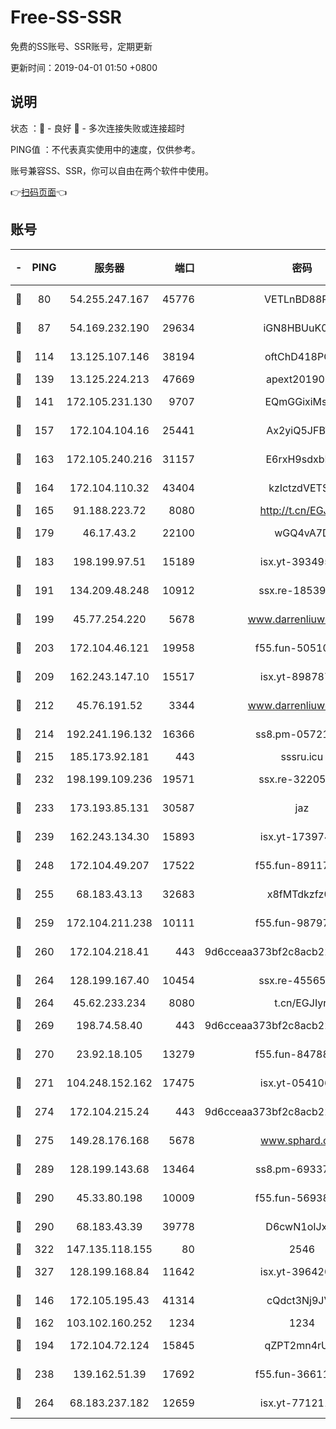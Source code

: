 # Free-SS-SSR

免费的SS账号、SSR账号，定期更新

更新时间：2019-04-01 01:50 +0800

## 说明

状态     ：🙂 - 良好 🙁 - 多次连接失败或连接超时

PING值   ：不代表真实使用中的速度，仅供参考。

账号兼容SS、SSR，你可以自由在两个软件中使用。

👉[扫码页面](https://liesauer.github.io/Free-SS-SSR/)👈

## 账号

|-|PING|服务器|端口|密码|加密方式|区域|
|:----:|:----:|:-----:|-----:|:----:|:----:|:----:|
|🙂|80|54.255.247.167|45776|VETLnBD88Rux|aes-256-cfb|SG|
|🙂|87|54.169.232.190|29634|iGN8HBUuK073|aes-256-cfb|SG|
|🙂|114|13.125.107.146|38194|oftChD418PCw|aes-256-cfb|KR|
|🙂|139|13.125.224.213|47669|apext2019001|chacha20|KR|
|🙂|141|172.105.231.130|9707|EQmGGixiMszZ|aes-256-cfb|JP|
|🙂|157|172.104.104.16|25441|Ax2yiQ5JFBT5|aes-256-cfb|JP|
|🙂|163|172.105.240.216|31157|E6rxH9sdxbD6|aes-256-cfb|JP|
|🙂|164|172.104.110.32|43404|kzIctzdVETSB|aes-256-cfb|JP|
|🙂|165|91.188.223.72|8080|http://t.cn/EGJIyrl|rc4-md5|RU|
|🙂|179|46.17.43.2|22100|wGQ4vA7D|aes-256-gcm|RU|
|🙂|183|198.199.97.51|15189|isx.yt-39349533|aes-256-cfb|US|
|🙂|191|134.209.48.248|10912|ssx.re-18539216|aes-256-cfb|US|
|🙂|199|45.77.254.220|5678|www.darrenliuwei.com|aes-256-cfb|SG|
|🙂|203|172.104.46.121|19958|f55.fun-50510285|aes-256-cfb|SG|
|🙂|209|162.243.147.10|15517|isx.yt-89878762|aes-256-cfb|US|
|🙂|212|45.76.191.52|3344|www.darrenliuwei.com|aes-256-cfb|JP|
|🙂|214|192.241.196.132|16366|ss8.pm-05721802|aes-256-cfb|US|
|🙂|215|185.173.92.181|443|sssru.icu|rc4-md5|RU|
|🙂|232|198.199.109.236|19571|ssx.re-32205633|aes-256-cfb|US|
|🙂|233|173.193.85.131|30587|jaz|aes-256-cfb|US|
|🙂|239|162.243.134.30|15893|isx.yt-17397453|aes-256-cfb|US|
|🙂|248|172.104.49.207|17522|f55.fun-89117165|aes-256-cfb|SG|
|🙂|255|68.183.43.13|32683|x8fMTdkzfz00|aes-256-cfb|GB|
|🙂|259|172.104.211.238|10111|f55.fun-98797632|aes-256-cfb|US|
|🙂|260|172.104.218.41|443|9d6cceaa373bf2c8acb22e60b6a58be6|aes-256-cfb|US|
|🙂|264|128.199.167.40|10454|ssx.re-45565568|aes-256-cfb|SG|
|🙂|264|45.62.233.234|8080|t.cn/EGJIyrl|rc4-md5|CA|
|🙂|269|198.74.58.40|443|9d6cceaa373bf2c8acb22e60b6a58be6|aes-256-cfb|US|
|🙂|270|23.92.18.105|13279|f55.fun-84788806|aes-256-cfb|US|
|🙂|271|104.248.152.162|17475|isx.yt-05410663|aes-256-cfb|SG|
|🙂|274|172.104.215.24|443|9d6cceaa373bf2c8acb22e60b6a58be6|aes-256-cfb|US|
|🙂|275|149.28.176.168|5678|www.sphard.com|aes-256-cfb|AU|
|🙂|289|128.199.143.68|13464|ss8.pm-69337563|aes-256-cfb|SG|
|🙂|290|45.33.80.198|10009|f55.fun-56938331|aes-256-cfb|US|
|🙂|290|68.183.43.39|39778|D6cwN1oIJxeJ|aes-256-cfb|GB|
|🙂|322|147.135.118.155|80|2546|chacha20|US|
|🙂|327|128.199.168.84|11642|isx.yt-39642003|aes-256-cfb|SG|
|🙂|146|172.105.195.43|41314|cQdct3Nj9JVP|aes-256-cfb|JP|
|🙂|162|103.102.160.252|1234|1234|rc4-md5|JP|
|🙂|194|172.104.72.124|15845|qZPT2mn4rUFJ|aes-256-cfb|JP|
|🙂|238|139.162.51.39|17692|f55.fun-36611767|aes-256-cfb|SG|
|🙂|264|68.183.237.182|12659|isx.yt-77121174|aes-256-cfb|SG|
